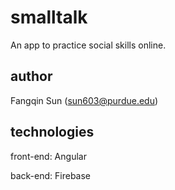 # smalltalk

An app to practice social skills online. 

## author 
Fangqin Sun (sun603@purdue.edu)

## technologies

front-end: Angular

back-end: Firebase
